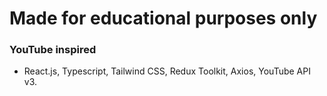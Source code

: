 # Made for educational purposes only

### YouTube inspired

- React.js, Typescript, Tailwind CSS, Redux Toolkit, Axios, YouTube API v3.
